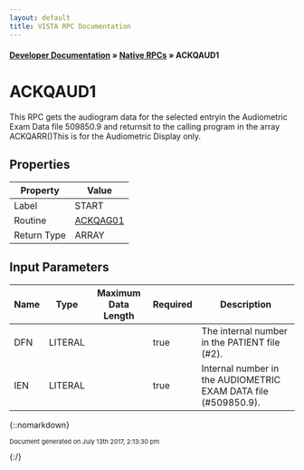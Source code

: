 ```yaml
---
layout: default
title: VISTA RPC Documentation
---
```


#### [Developer Documentation](../index) &#187; [Native RPCs](TableOfContents) &#187; ACKQAUD1<br/>
# ACKQAUD1

This RPC gets the audiogram data for the selected entryin the Audiometric Exam Data file 509850.9 and returnsit to the calling program in the array ACKQARR()This is for the Audiometric Display only.

## Properties

Property | Value
--- | ---
Label | START
Routine | [ACKQAG01](http://code.osehra.org/dox/Routine_ACKQAG01_source.html)
Return Type | ARRAY


## Input Parameters

Name | Type | Maximum Data Length | Required | Description
--- | --- | --- | --- | ---
DFN | LITERAL |  | true | The internal number in the PATIENT file (#2).
IEN | LITERAL |  | true | Internal number in the AUDIOMETRIC EXAM DATA file (#509850.9).



{::nomarkdown} <br/><p style="font-size: 11px">Document generated on July 13th 2017, 2:13:30 pm</p>{:/}